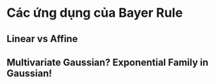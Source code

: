 # Các ứng dụng của Bayer Rule

## Linear vs Affine

## Multivariate Gaussian? Exponential Family in Gaussian!
